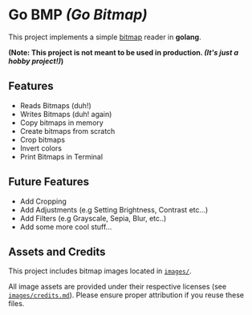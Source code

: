 # Go BMP _(Go Bitmap)_

This project implements a simple [bitmap](https://en.wikipedia.org/wiki/BMP_file_format) reader in **golang**.

**(Note: This project is **not** meant to be used in production. _(It's just a hobby project!)_)**

## Features

- Reads Bitmaps (duh!)
- Writes Bitmaps (duh! again)
- Copy bitmaps in memory
- Create bitmaps from scratch
- Crop bitmaps
- Invert colors
- Print Bitmaps in Terminal

## Future Features

- Add Cropping
- Add Adjustments (e.g Setting Brightness, Contrast etc...)
- Add Filters (e.g Grayscale, Sepia, Blur, etc..)
- Add some more cool stuff...

## Assets and Credits

This project includes bitmap images located in [`images/`](https://github.com/Anas-Shakeel/go-bmp/tree/main/images).

All image assets are provided under their respective licenses (see [`images/credits.md`](https://github.com/Anas-Shakeel/go-bmp/blob/main/images/credits.md)).
Please ensure proper attribution if you reuse these files.
